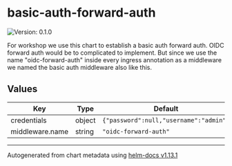 # basic-auth-forward-auth

![Version: 0.1.0](https://img.shields.io/badge/Version-0.1.0-informational?style=flat-square)

For workshop we use this chart to establish a basic auth forward auth.
OIDC forward auth would be to complicated to implement.
But since we use the name "oidc-forward-auth" inside every ingress annotation as a middleware we named the basic auth
middleware also like this.

## Values

| Key | Type | Default | Description |
|-----|------|---------|-------------|
| credentials | object | `{"password":null,"username":"admin"}` | https://doc.traefik.io/traefik/middlewares/http/basicauth/ |
| middleware.name | string | `"oidc-forward-auth"` |  |

----------------------------------------------
Autogenerated from chart metadata using [helm-docs v1.13.1](https://github.com/norwoodj/helm-docs/releases/v1.13.1)
